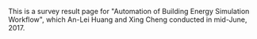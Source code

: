 This is a survey result page for "Automation of Building Energy Simulation Workflow", which An-Lei Huang and Xing Cheng conducted in mid-June, 2017.
